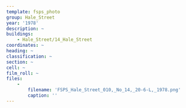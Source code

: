 ```yaml
---
template: fsps_photo
group: Hale_Street
year: '1978'
description: ~
buildings:
    - Hale_Street/14_Hale_Street
coordinates: ~
heading: ~
classification: ~
section: ~
cell: ~
film_roll: ~
files:
    -
        filename: 'FSPS_Hale_Street_010,_No_14,_20-6-L,_1978.png'
        caption: ''
---
```

